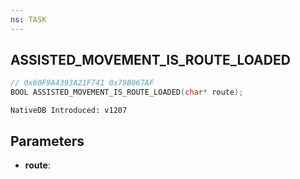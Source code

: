 ```yaml
---
ns: TASK
---
```

## ASSISTED_MOVEMENT_IS_ROUTE_LOADED

```c
// 0x60F9A4393A21F741 0x79B067AF
BOOL ASSISTED_MOVEMENT_IS_ROUTE_LOADED(char* route);
```

```
NativeDB Introduced: v1207
```

## Parameters
* **route**:
